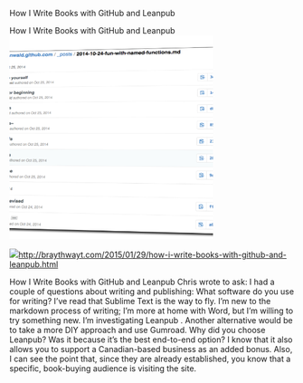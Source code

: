 How I Write Books with GitHub and Leanpub

How I Write Books with GitHub and Leanpub
![](../_resources/47c01f5b7aecb1995bd9a0c7ff8f2dd2.png)

![](../_resources/e893da3527f906b8f0fee782892de0fa.png)http://braythwayt.com/2015/01/29/how-i-write-books-with-github-and-leanpub.html

How I Write Books with GitHub and Leanpub Chris wrote to ask: I had a couple of questions about writing and publishing: What software do you use for writing? I’ve read that Sublime Text is the way to fly. I’m new to the markdown process of writing; I’m more at home with Word, but I’m willing to try something new. I’m investigating Leanpub . Another alternative would be to take a more DIY approach and use Gumroad. Why did you choose Leanpub? Was it because it’s the best end-to-end option? I know that it also allows you to support a Canadian-based business as an added bonus. Also, I can see the point that, since they are already established, you know that a specific, book-buying audience is visiting the site.